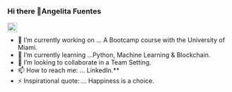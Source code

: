 ### Hi there 👋Angelita Fuentes

<!--
**angie2828/angie2828** 



-->
<a href="https://https://www.linkedin.com/in/angelita-fuentes-06a660b2/">
  <img align="left" alt="AngelitaFuentes LinkedIn" width="22px" src="https://cdn.jsdelivr.net/npm/simple-icons@v3/icons/linkedin.svg" />
</a>

<div>
  
<br />
<p>

- 🔭 I’m currently working on ... A Bootcamp course with the University of Miami.
- 🌱 I’m currently learning ...Python, Machine Learning & Blockchain.
- 👯 I’m looking to collaborate in a Team Setting.
- 📫 How to reach me: ... LinkedIn.**
- ⚡ Inspirational quote: ... Happiness is a choice.

</h4>
</div>
